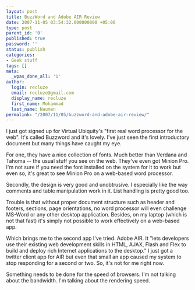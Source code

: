 ```yaml
---
layout: post
title: BuzzWord and Adobe AIR Review
date: 2007-11-05 03:54:32.000000000 +05:00
type: post
parent_id: '0'
published: true
password: ''
status: publish
categories:
- Geek stuff
tags: []
meta:
  _wpas_done_all: '1'
author:
  login: recluze
  email: recluze@gmail.com
  display_name: recluze
  first_name: Mohammad
  last_name: Nauman
permalink: "/2007/11/05/buzzword-and-adobe-air-review/"
---
```

I just got signed up for Virtual Ubiquity's "first real word processor for the web". It's called Buzzword and it's lovely. I've just seen the first introductory document but many things have caught my eye.

For one, they have a nice collection of fonts. Much better than Verdana and Tahoma -- the usual stuff you see on the web. They've even got Minion Pro. I'm not sure if you need the font installed on the system for it to work but even so, it's great to see Minion Pro on a web-based word processor.

Secondly, the design is very good and unobtrusive. I especially like the way comments and table manipulation work in it. List handling is pretty good too.

Trouble is that without proper document structure such as header and footers, sections, page orientations, no word processor will even challenge MS-Word or any other desktop application. Besides, on my laptop (which is not that fast) it's simply not possible to work effectively on a web-based app.

Which brings me to the second app I've tried. Adobe AIR. It "lets developers use their existing web development skills in HTML, AJAX, Flash and Flex to build and deploy rich Internet applications to the desktop." I just got a twitter client app for AIR but even that small an app caused my system to stop responding for a second or two. So, it's not for me right now.

Something needs to be done for the speed of browsers. I'm not talking about the bandwidth. I'm talking about the rendering speed.

